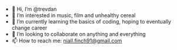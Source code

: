 - 👋 Hi, I’m @trevdan
- 👀 I’m interested in music, film and unhealthy cereal 
- 🌱 I’m currently learning the basics of coding, hoping to eventually change career
- 💞️ I’m looking to collaborate on anything and everything
- 📫 How to reach me: niall.finch91@gmail.com

<!---
trevdan/trevdan is a ✨ special ✨ repository because its `README.md` (this file) appears on your GitHub profile.
You can click the Preview link to take a look at your changes.
--->
